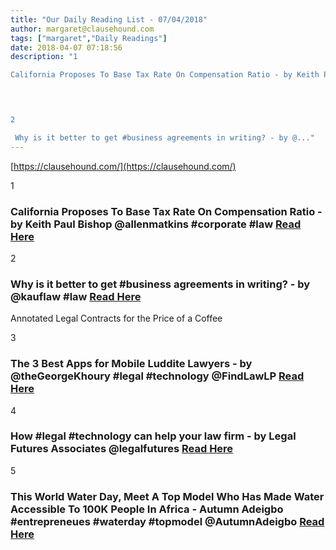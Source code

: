 ```yaml
---
title: "Our Daily Reading List - 07/04/2018"
author: margaret@clausehound.com
tags: ["margaret","Daily Readings"]
date: 2018-04-07 07:18:56
description: "1

California Proposes To Base Tax Rate On Compensation Ratio - by Keith Paul Bishop @allenmatkins #corporate #law Read Here

 


2

 Why is it better to get #business agreements in writing? - by @..."
---
```


[https://clausehound.com/](https://clausehound.com/)

1

### California Proposes To Base Tax Rate On Compensation Ratio - by Keith Paul Bishop @allenmatkins #corporate #law [Read Here](https://www.calcorporatelaw.com/california-proposes-to-base-tax-rate-on-compensation-ratio)

 

2

###  Why is it better to get #business agreements in writing? - by @kauflaw #law [Read Here](https://www.kauflaw.net/blog/2018/03/why-is-it-better-to-get-business-agreements-in-writing.shtml)

Annotated Legal Contracts
for the Price of a Coffee

3

###  The 3 Best Apps for Mobile Luddite Lawyers - by @theGeorgeKhoury #legal #technology @FindLawLP [Read Here](http://blogs.findlaw.com/technologist/2018/03/the-3-best-apps-for-luddite-lawyers-on-the-go.html)

 

4

###  How #legal #technology can help your law firm - by Legal Futures Associates @legalfutures [Read Here](https://www.legalfutures.co.uk/associate-news/how-legal-technology-can-help-your-law-firm)

 

5

###  This World Water Day, Meet A Top Model Who Has Made Water Accessible To 100K People In Africa - Autumn Adeigbo #entrepreneues #waterday #topmodel @AutumnAdeigbo [Read Here](https://www.forbes.com/sites/autumnadeigbo/2018/03/22/this-world-water-day-meet-a-top-model-who-has-made-water-accessible-to-100k-people-in-africa/#4dc100b32077)

 
